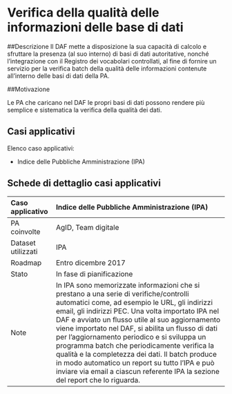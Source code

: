 # Verifica della qualità delle informazioni delle base di dati


##Descrizione 
Il DAF mette a disposizione la sua capacità di calcolo e sfruttare la presenza (al suo interno) di basi di dati autoritative, nonché l’integrazione con il Registro dei vocabolari controllati, al fine di fornire un servizio per la verifica batch della qualità delle informazioni contenute all’interno delle basi di dati della PA. 

##Motivazione

Le PA che caricano nel DAF le propri basi di dati possono rendere più semplice e sistematica la verifica della qualità dei dati.

## Casi applicativi

Elenco caso applicativi:

- Indice delle Pubbliche Amministrazione (IPA)


## Schede di dettaglio casi applicativi


| Caso applicativo | Indice delle Pubbliche Amministrazione (IPA) |
|:---|:---|
|  PA coinvolte | AgID, Team digitale |
| Dataset utilizzati | IPA |
| Roadmap | Entro dicembre 2017 |
| Stato |  In fase di pianificazione |
| Note | In IPA sono memorizzate informazioni che si prestano a una serie di verifiche/controlli automatici come, ad esempio le URL, gli indirizzi email, gli indirizzi PEC.  Una volta importato IPA nel DAF e avviato un flusso utile al suo aggiornamento  viene importato nel DAF, si abilita un flusso di dati per l’aggiornamento periodico e si sviluppa un programma batch che periodicamente verifica la qualità e la completezza dei dati. Il batch produce in modo automatico un report su tutto l’IPA e può inviare via email a ciascun referente IPA la sezione del report che lo riguarda.|
